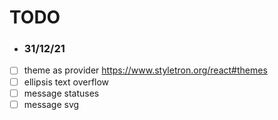 TODO
====

- ### 31/12/21
- [ ] theme as provider https://www.styletron.org/react#themes
- [ ] ellipsis text overflow
- [ ] message statuses
- [ ] message svg
